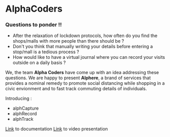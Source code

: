 # AlphaCoders

### Questions to ponder !!

- After the relaxation of lockdown protocols, how often do you find the shops/malls with more people than there should be ?
- Don't you think that manually writing your details before entering a stop/mall is a tedious process ?
- How would like to have a virtual journal where you can record your visits outside on a daily basis ?

We, the team <b>Alpha Coders</b> have come up with an idea addressing these questions. We are happy to present <b>Alphere</b>, a brand of services that provides a nominal remedy to promote social distancing while shopping in a civic envionment and to fast track commuting details of individuals.

Introducing :
  - alphCapture
  - alphRecord
  - alphTrack


[Link](https://drive.google.com/file/d/1MfR8Jyd3NvbT3tYKqoPWrQI1aCdMSRmV/view?usp=sharing) to documentation
[Link]() to video presentation
